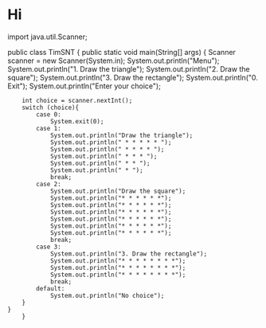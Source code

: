 # Hi
import java.util.Scanner;

public class TimSNT {
    public static void main(String[] args) {
        Scanner scanner = new Scanner(System.in);
        System.out.println("Menu");
        System.out.println("1. Draw the triangle");
        System.out.println("2. Draw the square");
        System.out.println("3. Draw the rectangle");
        System.out.println("0. Exit");
        System.out.println("Enter your choice");

        int choice = scanner.nextInt();
        switch (choice){
            case 0:
                System.exit(0);
            case 1:
                System.out.println("Draw the triangle");
                System.out.println(" * * * * * ");
                System.out.println(" * * * * ");
                System.out.println(" * * * ");
                System.out.println(" * * ");
                System.out.println(" * ");
                break;
            case 2:
                System.out.println("Draw the square");
                System.out.println("* * * * * *");
                System.out.println("* * * * * *");
                System.out.println("* * * * * *");
                System.out.println("* * * * * *");
                System.out.println("* * * * * *");
                System.out.println("* * * * * *");
                break;
            case 3:
                System.out.println("3. Draw the rectangle");
                System.out.println("* * * * * * * *");
                System.out.println("* * * * * * * *");
                System.out.println("* * * * * * * *");
                break;
            default:
                System.out.println("No choice");
        }
    }
        }
